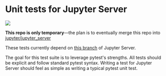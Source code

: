 # Unit tests for Jupyter Server

![](https://github.com/Zsailer/jupyter_server_tests/workflows/Tests/badge.svg)

**This repo is only temporary**—the plan is to eventually merge this repo into [jupyter/jupyter_server](https://github.com/jupyter/jupyter_server)

These tests currently depend on [this branch](https://github.com/Zsailer/jupyter_server/tree/httpserver) of Jupyter Server.

The goal for this test suite is to leverage pytest's strengths. All tests should be explicit and follow standard pytest syntax. Writing a test for Jupyter Server should feel as simple as writing a typical pytest unit test.